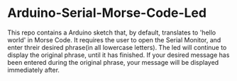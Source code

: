 # Arduino-Serial-Morse-Code-Led
This repo contains a Arduino sketch that, by default, translates to 'hello world' in Morse Code. It requires the user to open the Serial Monitor, and enter threir desired phrase(in all lowercase letters). The led will continue to display the original phrase, until it has finished. If your desired message has been entered during the original phrase, your message will be displayed immediately after.
